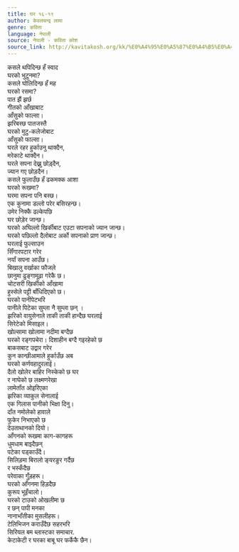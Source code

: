 ```yaml
---
title: घर १६-१९
author: केवलचन्द्र लामा
genre: कविता
language: नेपाली
source: नेपाली - कविता कोश
source_link: http://kavitakosh.org/kk/%E0%A4%95%E0%A5%87%E0%A4%B5%E0%A4%B2%E0%A4%9A%E0%A4%A8%E0%A5%8D%E0%A4%A6%E0%A5%8D%E0%A4%B0_%E0%A4%B2%E0%A4%BE%E0%A4%AE%E0%A4%BE
---
```


कसले थपिदिन्छ हँ स्वाद  
घरको भुटुनमा?  
कसले घोलिदिन्छ हँ मह  
घरको रसमा?  
पात झैं झर्छ  
गीतको आँखाबाट  
आँसुको फाल्सा।  
झरिबस्छ पातजस्तै  
घरको मुटु-कलेजोबाट  
आँसुको फाल्सा।  
घरले रहर हुर्काउनु थाक्दैन,  
मरेकाटे थाक्दैन।  
घरले सपना देख्नु छोड़्‌‌‌दैन,  
ज्यान गए छोड़दैन।  
कसले फुलाउँछ हँ ढकमक्क आशा  
घरको रूखमा?  
घरमा सपना पनि बस्छ।  
एक कुनामा डल्लो परेर बसिरहन्छ।  
उमेर निक्कै ढल्केपछि  
घर छोड़ेर जान्छ।  
घरको अघिल्लो खिर्कीबाट एउटा सपनाको ज्यान जान्छ।  
घरको पछिल्लो दैलोबाट अर्को सपनाको प्राण जान्छ।  
घरलाई फुल्साउन  
सिँगारपटार गरेर  
नयॉं सपना आउँछ।  
बिखालु वर्खाका फौजले  
छानुमा ढुङ्गामूढ़ा गरेकै छ।  
चोटसरी खिर्कीको आँखामा  
हुस्सेले पट्टी बॉंधिदिएको छ।  
घरको पानीपेटभरि  
पानीले पिटेका सुम्ला नै सुम्ला छन्‌ ।  
झरिको वायुसेनाले ताकी ताकी हान्दैछ घरलाई  
सिरेटेको मिसाइल।  
खोल्सामा खोलामा नदीमा बग्दैछ  
घरको रङ्गपचेरा। दिशाहीन बग्दै गइरहेको छ  
बाकसबाट उद्वार गरेर  
कुन कान्छीआमाले हुर्काउँछ अब  
घरको कर्णवहादुरलाई।  
दैलो खोलेर बाहिर निस्केको छ घर  
र नाघेको छ लक्ष्मणरेखा  
लामेतॉंत ओइरिएका  
झरिका व्याकुल सेनालाई  
एक गिलास पानीको भिक्षा दिनु।  
दॉंत नमोलेको हावाले  
फुकेर निभाएको छ  
देउताथानको दियो।  
आँगनको रूखमा काग-कागहरू  
धुमधाम बाझ्दैछन्‌  
पटेका पड्काउँदै।  
सिलिड़मा बिरालो ङ्‌यरङुर गर्दैछ  
र भस्कँदैछ  
परेवाका गुँड़हरू।  
घरको आँगनमा हिड़दैछ  
कुरूप भूइँचालो।  
घरको टाउको ओखलीमा छ  
र छन्‌ पापी मनका  
नानाभॉंतीका मुसलीहरू।  
टेलिभिजन कराउँदैछ सहरभरि  
सिरियल बम ब्लास्टका समाचार.  
केटाकेटी र घरका बाबू घर फर्केकै छैन।
